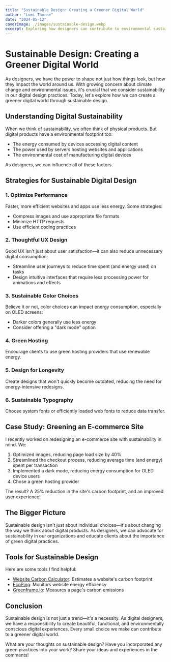 ```yaml
---
title: "Sustainable Design: Creating a Greener Digital World"
author: "Lumi Thorne"
date: "2024-05-12"
coverImage: ./images/sustainable-design.webp
excerpt: Exploring how designers can contribute to environmental sustainability through thoughtful digital practices.
---
```


# Sustainable Design: Creating a Greener Digital World

As designers, we have the power to shape not just how things look, but how they impact the world around us. With growing concern about climate change and environmental issues, it's crucial that we consider sustainability in our digital design practices. Today, let's explore how we can create a greener digital world through sustainable design.

## Understanding Digital Sustainability

When we think of sustainability, we often think of physical products. But digital products have a environmental footprint too:

- The energy consumed by devices accessing digital content
- The power used by servers hosting websites and applications
- The environmental cost of manufacturing digital devices

As designers, we can influence all of these factors.

## Strategies for Sustainable Digital Design

### 1. Optimize Performance

Faster, more efficient websites and apps use less energy. Some strategies:

- Compress images and use appropriate file formats
- Minimize HTTP requests
- Use efficient coding practices

### 2. Thoughtful UX Design

Good UX isn't just about user satisfaction—it can also reduce unnecessary digital consumption:

- Streamline user journeys to reduce time spent (and energy used) on tasks
- Design intuitive interfaces that require less processing power for animations and effects

### 3. Sustainable Color Choices

Believe it or not, color choices can impact energy consumption, especially on OLED screens:

- Darker colors generally use less energy
- Consider offering a "dark mode" option

### 4. Green Hosting

Encourage clients to use green hosting providers that use renewable energy.

### 5. Design for Longevity

Create designs that won't quickly become outdated, reducing the need for energy-intensive redesigns.

### 6. Sustainable Typography

Choose system fonts or efficiently loaded web fonts to reduce data transfer.

## Case Study: Greening an E-commerce Site

I recently worked on redesigning an e-commerce site with sustainability in mind. We:

1. Optimized images, reducing page load size by 40%
2. Streamlined the checkout process, reducing average time (and energy) spent per transaction
3. Implemented a dark mode, reducing energy consumption for OLED device users
4. Chose a green hosting provider

The result? A 25% reduction in the site's carbon footprint, and an improved user experience!

## The Bigger Picture

Sustainable design isn't just about individual choices—it's about changing the way we think about digital products. As designers, we can advocate for sustainability in our organizations and educate clients about the importance of green digital practices.

## Tools for Sustainable Design

Here are some tools I find helpful:

- [Website Carbon Calculator](https://www.websitecarbon.com/): Estimates a website's carbon footprint
- [EcoPing](https://ecoping.earth/): Monitors website energy efficiency
- [Greenframe.io](https://greenframe.io/): Measures a page's carbon emissions

## Conclusion

Sustainable design is not just a trend—it's a necessity. As digital designers, we have a responsibility to create beautiful, functional, and environmentally conscious digital experiences. Every small choice we make can contribute to a greener digital world.

What are your thoughts on sustainable design? Have you incorporated any green practices into your work? Share your ideas and experiences in the comments!
